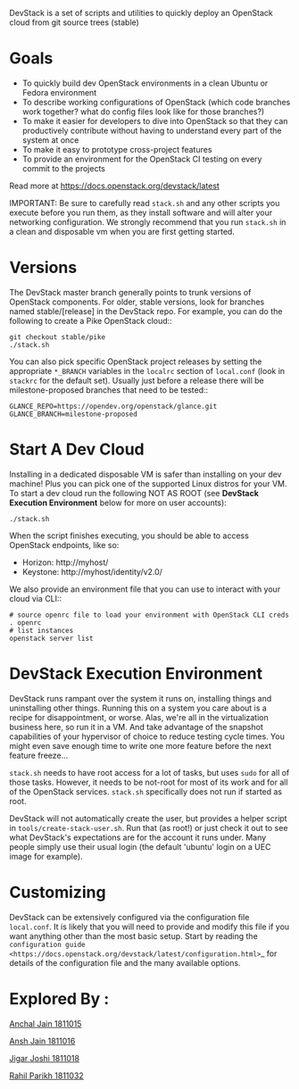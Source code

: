DevStack is a set of scripts and utilities to quickly deploy an OpenStack cloud
from git source trees (stable)

Goals
=====

* To quickly build dev OpenStack environments in a clean Ubuntu or Fedora
  environment
* To describe working configurations of OpenStack (which code branches
  work together?  what do config files look like for those branches?)
* To make it easier for developers to dive into OpenStack so that they can
  productively contribute without having to understand every part of the
  system at once
* To make it easy to prototype cross-project features
* To provide an environment for the OpenStack CI testing on every commit
  to the projects

Read more at https://docs.openstack.org/devstack/latest

IMPORTANT: Be sure to carefully read `stack.sh` and any other scripts you
execute before you run them, as they install software and will alter your
networking configuration.  We strongly recommend that you run `stack.sh`
in a clean and disposable vm when you are first getting started.

Versions
========

The DevStack master branch generally points to trunk versions of OpenStack
components.  For older, stable versions, look for branches named
stable/[release] in the DevStack repo.  For example, you can do the
following to create a Pike OpenStack cloud::

    git checkout stable/pike
    ./stack.sh

You can also pick specific OpenStack project releases by setting the appropriate
`*_BRANCH` variables in the ``localrc`` section of `local.conf` (look in
`stackrc` for the default set).  Usually just before a release there will be
milestone-proposed branches that need to be tested::

    GLANCE_REPO=https://opendev.org/openstack/glance.git
    GLANCE_BRANCH=milestone-proposed

Start A Dev Cloud
=================

Installing in a dedicated disposable VM is safer than installing on your
dev machine!  Plus you can pick one of the supported Linux distros for
your VM.  To start a dev cloud run the following NOT AS ROOT (see
**DevStack Execution Environment** below for more on user accounts):

    ./stack.sh

When the script finishes executing, you should be able to access OpenStack
endpoints, like so:

* Horizon: http://myhost/
* Keystone: http://myhost/identity/v2.0/

We also provide an environment file that you can use to interact with your
cloud via CLI::

    # source openrc file to load your environment with OpenStack CLI creds
    . openrc
    # list instances
    openstack server list

DevStack Execution Environment
==============================

DevStack runs rampant over the system it runs on, installing things and
uninstalling other things.  Running this on a system you care about is a recipe
for disappointment, or worse.  Alas, we're all in the virtualization business
here, so run it in a VM.  And take advantage of the snapshot capabilities
of your hypervisor of choice to reduce testing cycle times.  You might even save
enough time to write one more feature before the next feature freeze...

``stack.sh`` needs to have root access for a lot of tasks, but uses
``sudo`` for all of those tasks.  However, it needs to be not-root for
most of its work and for all of the OpenStack services.  ``stack.sh``
specifically does not run if started as root.

DevStack will not automatically create the user, but provides a helper
script in ``tools/create-stack-user.sh``.  Run that (as root!) or just
check it out to see what DevStack's expectations are for the account
it runs under.  Many people simply use their usual login (the default
'ubuntu' login on a UEC image for example).

Customizing
===========

DevStack can be extensively configured via the configuration file
`local.conf`.  It is likely that you will need to provide and modify
this file if you want anything other than the most basic setup.  Start
by reading the `configuration guide
<https://docs.openstack.org/devstack/latest/configuration.html>`_
for details of the configuration file and the many available options.

Explored By :
===========

<a href="https://github.com/anchaljain007">Anchal Jain 1811015</a>

<a href="https://github.com/anshnt">Ansh Jain 1811016</a>

<a href="https://github.com/JigarJoshi04/">Jigar Joshi 1811018</a>

<a href="https://github.com/Rahil-Parikh/">Rahil Parikh 1811032</a>
